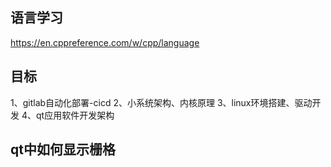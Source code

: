 ## 语言学习

https://en.cppreference.com/w/cpp/language



## 目标

1、gitlab自动化部署-cicd
2、小系统架构、内核原理
3、linux环境搭建、驱动开发
4、qt应用软件开发架构



## qt中如何显示栅格

